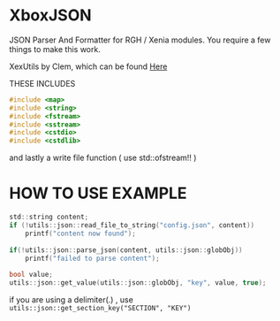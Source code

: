 
# XboxJSON

JSON Parser And Formatter for RGH / Xenia modules. You require a few things to make this work. 

XexUtils by Clem, which can be found [Here](https://github.com/ClementDreptin/XexUtils)

THESE INCLUDES 
```C
#include <map>
#include <string>
#include <fstream>
#include <sstream>
#include <cstdio>
#include <cstdlib>
```

and lastly a write file function ( use std::ofstream!! )

# HOW TO USE EXAMPLE
```c
std::string content;
if (!utils::json::read_file_to_string("config.json", content))
    printf("content now found");
		
if(!utils::json::parse_json(content, utils::json::globObj))
    printf("failed to parse content");
			
bool value;
utils::json::get_value(utils::json::globObj, "key", value, true);
```

if you are using a delimiter(.) , use `utils::json::get_section_key("SECTION", "KEY")`